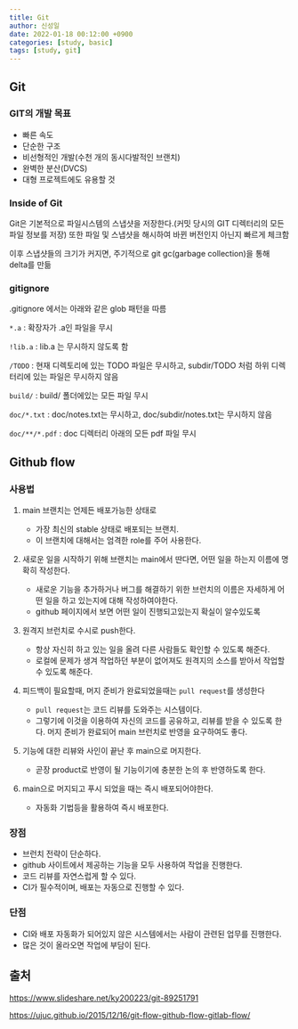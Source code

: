 ```yaml
---
title: Git
author: 신성일
date: 2022-01-18 00:12:00 +0900
categories: [study, basic]
tags: [study, git]
---
```


## Git

### GIT의 개발 목표

- 빠른 속도
- 단순한 구조
- 비선형적인 개발(수천 개의 동시다발적인 브랜치)
- 완벽한 분산(DVCS)
- 대형 프로젝트에도 유용할 것

### Inside of Git

Git은 기본적으로 파일시스템의 스냅샷을 저장한다.(커밋 당시의 GIT 디렉터리의 모든 파일 정보를 저장) 또한 파일 및 스냅샷을 해시하여 바뀐 버전인지 아닌지 빠르게 체크함

이후 스냅샷들의 크기가 커지면, 주기적으로 git gc(garbage collection)을 통해 delta를 만듦

### gitignore

.gitignore 에서는 아래와 같은 glob 패턴을 따름

`*.a` : 확장자가 .a인 파일을 무시

`!lib.a` : lib.a 는 무시하지 않도록 함

`/TODO` : 현재 디렉토리에 있는 TODO 파일은 무시하고, subdir/TODO 처럼 하위 디렉터리에 있는 파일은 무시하지 않음

`build/` : build/ 폴더에있는 모든 파일 무시

`doc/*.txt` : doc/notes.txt는 무시하고, doc/subdir/notes.txt는 무시하지 않음

`doc/**/*.pdf` : doc 디렉터리 아래의 모든 pdf 파일 무시

## Github flow

### 사용법

1. main 브랜치는 언제든 배포가능한 상태로

   - 가장 최신의 stable 상태로 배포되는 브랜치.
   - 이 브랜치에 대해서는 엄격한 role를 주어 사용한다.

2. 새로운 일을 시작하기 위해 브랜치는 main에서 딴다면, 어떤 일을 하는지 이름에 명확히 작성한다.

   - 새로운 기능을 추가하거나 버그를 해결하기 위한 브런치의 이름은 자세하게 어떤 일을 하고 있는지에 대해 작성하여야한다.
   - github 페이지에서 보면 어떤 일이 진행되고있는지 확실이 알수있도록

3. 원격지 브런치로 수시로 push한다.

   - 항상 자신히 하고 있는 일을 올려 다른 사람들도 확인할 수 있도록 해준다.
   - 로컬에 문제가 생겨 작업하던 부분이 없어져도 원격지의 소스를 받아서 작업할 수 있도록 해준다.

4. 피드백이 필요할때, 머지 준비가 완료되었을때는 `pull request`를 생성한다

   - `pull request`는 코드 리뷰를 도와주는 시스템이다.
   - 그렇기에 이것을 이용하여 자신의 코드를 공유하고, 리뷰를 받을 수 있도록 한다. 머지 준비가 완료되어 main 브런치로 반영을 요구하여도 좋다.

5. 기능에 대한 리뷰와 사인이 끝난 후 main으로 머지한다.

   - 곧장 product로 반영이 될 기능이기에 충분한 논의 후 반영하도록 한다.

6. main으로 머지되고 푸시 되었을 때는 즉시 배포되어야한다.

   - 자동화 기법등을 활용하여 즉시 배포한다.

### 장점

- 브런치 전략이 단순하다.
- github 사이트에서 제공하는 기능을 모두 사용하여 작업을 진행한다.
- 코드 리뷰를 자연스럽게 할 수 있다.
- CI가 필수적이며, 배포는 자동으로 진행할 수 있다.

### 단점

- CI와 배포 자동화가 되어있지 않은 시스템에서는 사람이 관련된 업무를 진행한다.
- 많은 것이 올라오면 작업에 부담이 된다.

## 출처

https://www.slideshare.net/ky200223/git-89251791

https://ujuc.github.io/2015/12/16/git-flow-github-flow-gitlab-flow/
